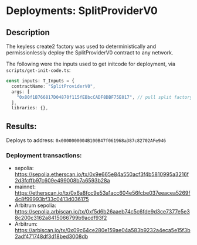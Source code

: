 # Deployments: SplitProviderV0

## Description

The keyless create2 factory was used to deterministically and permissionlessly deploy the SplitProviderV0 contract to any network.

The following were the inputs used to get initcode for deployment, via `scripts/get-init-code.ts`:

```typescript
const inputs: T_Inputs = {
  contractName: "SplitProviderV0",
  args: [
    "0x80f1B766817D04870f115fEBbcCADF8DBF75E017", // pull split factory, 0xSplits
  ],
  libraries: {},
```

## Results:

Deploys to address: `0x0000000004B100B47f061968a387c82702AFe946`

### Deployment transactions:

- sepolia: https://sepolia.etherscan.io/tx/0x9e665e84a550acf3f4b5810995a3216f2d3fcffb97c609e499008b7a6593b28a
- mainnet: https://etherscan.io/tx/0x6a8fcc9e53a1acc604e56fcbe037eeacea5269f4c8f99993bf33c0413d036175
- Arbitrum sepolia: https://sepolia.arbiscan.io/tx/0xf5d6b26aaeb74c5c6fde9d3ce7377e5e38c200c3162a8415066799b9acdf93f2
- Arbitrum: https://arbiscan.io/tx/0x09c64ce280e159ae04a583b9232a4eca5e15f3b2adf471748df3d18bed3008db
